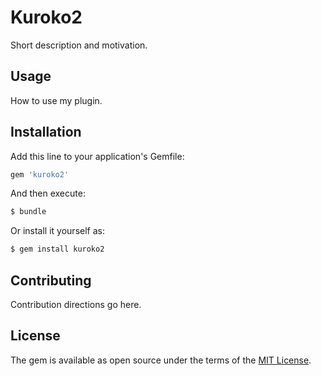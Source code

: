 # Kuroko2
Short description and motivation.

## Usage
How to use my plugin.

## Installation
Add this line to your application's Gemfile:

```ruby
gem 'kuroko2'
```

And then execute:
```bash
$ bundle
```

Or install it yourself as:
```bash
$ gem install kuroko2
```

## Contributing
Contribution directions go here.

## License
The gem is available as open source under the terms of the [MIT License](http://opensource.org/licenses/MIT).
